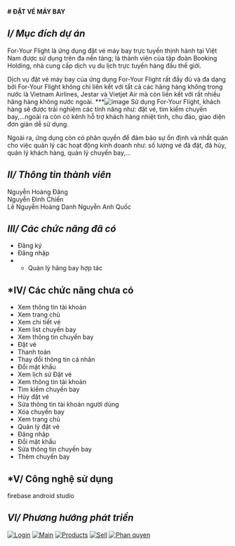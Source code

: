 **# ĐẶT VÉ MÁY BAY**
## *I/ Mục đích dự án*

   For-Your Flight là ứng dụng đặt vé máy bay trực tuyến thịnh hành tại Việt Nam được sử dụng trên đa nền tảng; là thành viên của tập đoàn Booking Holding, nhà cung cấp dịch vụ du lịch trực tuyến hàng đầu thế giới.

Dịch vụ đặt vé máy bay của ứng dụng For-Your Flight rất đầy đủ và đa dạng bởi For-Your Flight không chỉ liên kết với tất cả các hãng hàng không trong nước là Vietnam Airlines, Jestar và Vietjet Air mà còn liên kết với
rất nhiều hãng hàng không nước ngoài.
***![image](https://github.com/AnhQuoc203/Nhom6_DatVeMayBay_T5_Ca3/assets/147131092/72b418fe-49a1-4736-b4d5-914f7581e92c)
Sử dụng For-Your Flight, khách hàng sẽ được trải nghiệm các tính năng như: đặt vé, tìm kiếm chuyến bay,...ngoài ra còn có kênh hỗ trợ khách hàng nhiệt tình, chu đáo, giao diện đơn giản dễ sử dụng.

Ngoài ra, ứng dụng còn có phân quyền để đảm bảo sự ổn định và nhất quán cho việc quản lý các hoạt động kinh doanh như: số lượng vé đã đặt, đã hủy, quản lý khách hàng, quản lý chuyến bay,...

## *II/ Thông tin thành viên*
 Nguyễn Hoàng Đăng  
 Nguyễn Đình Chiến  
 Lê Nguyễn Hoàng Danh 
 Nguyễn Anh Quốc 
## *III/ Các chức năng đã có*
- Đăng ký
- Đăng nhập
- - Quản lý hãng bay hợp tác
## *IV/ Các chức năng chưa có
- Xem thông tin tài khoản
- Xem trang chủ
- Xem chi tiết vé
- Xem list chuyến bay
- Xem thông tin chuyến bay
- Đặt vé
- Thanh toán 
- Thay đổi thông tin cá nhân
- Đổi mật khẩu
- Xem lịch sử Đặt vé
- Xem thông tin tài khoản
- Tìm kiếm chuyến bay
- Hủy đặt vé
- Sửa thông tin tài khoản người dùng
- Xóa chuyến bay
- Xem trang chủ
- Quản lý đặt vé
- Đăng nhập
- Đổi mật khẩu
- Sửa thông tin chuyến bay
- Thêm chuyến bay
## *V/ Công nghệ sử dụng
firebase
android
studio
## *VI/ Phương hướng phát triển*


 <p dir="auto">
      <a
        target="_blank"
        rel="noopener noreferrer"
        href="https://github.com/AnhQuoc203/Nhom6_DatVeMayBay_T5_Ca3/assets/147131092/72b418fe-49a1-4736-b4d5-914f7581e92c"
        ><img
          src="/HoangTran0410/SmartPhone_Store_Manage_Java/raw/master/screenshots/login.png"
          alt="Login"
          style="max-width: 100%"
      /></a>
      <a
        target="_blank"
        rel="noopener noreferrer"
        href="/HoangTran0410/SmartPhone_Store_Manage_Java/blob/master/screenshots/main.png"
        ><img
          src="/HoangTran0410/SmartPhone_Store_Manage_Java/raw/master/screenshots/main.png"
          alt="Main"
          style="max-width: 100%"
      /></a>
      <a
        target="_blank"
        rel="noopener noreferrer"
        href="/HoangTran0410/SmartPhone_Store_Manage_Java/blob/master/screenshots/products.png"
        ><img
          src="/HoangTran0410/SmartPhone_Store_Manage_Java/raw/master/screenshots/products.png"
          alt="Products"
          style="max-width: 100%"
      /></a>
      <a
        target="_blank"
        rel="noopener noreferrer"
        href="/HoangTran0410/SmartPhone_Store_Manage_Java/blob/master/screenshots/sell.png"
        ><img
          src="/HoangTran0410/SmartPhone_Store_Manage_Java/raw/master/screenshots/sell.png"
          alt="Sell"
          style="max-width: 100%"
      /></a>
      <a
        target="_blank"
        rel="noopener noreferrer"
        href="/HoangTran0410/SmartPhone_Store_Manage_Java/blob/master/screenshots/phanquyen.png"
        ><img
          src="/HoangTran0410/SmartPhone_Store_Manage_Java/raw/master/screenshots/phanquyen.png"
          alt="Phan quyen"
          style="max-width: 100%"
      /></a>
    </p>








